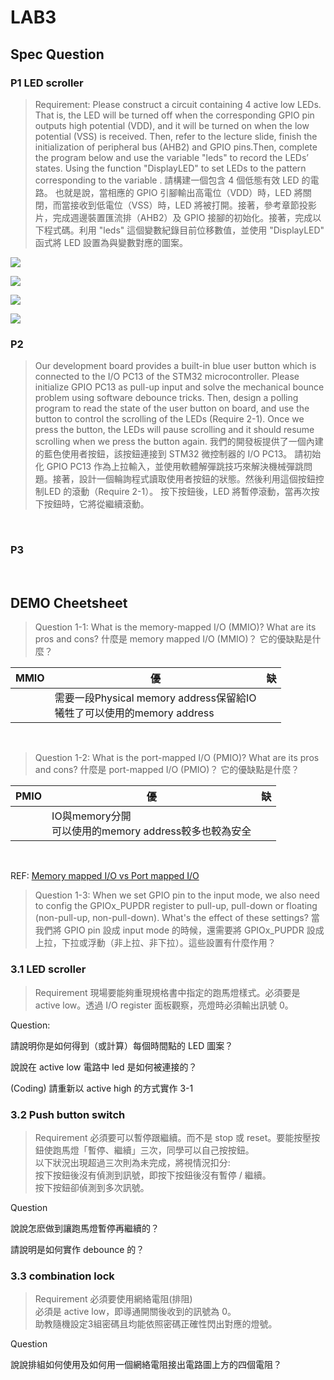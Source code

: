 # LAB3

## Spec Question

### P1 LED scroller

>Requirement: Please construct a circuit containing 4 active low LEDs. That is, the LED will be turned off when the corresponding GPIO pin outputs high potential
(VDD), and it will be turned on when the low potential (VSS) is received. Then, refer to the lecture slide, finish the initialization of peripheral bus (AHB2) and
GPIO pins.Then, complete the program below and use the variable "leds" to record the LEDs’ states. Using the function "DisplayLED" to set LEDs to the pattern corresponding to the variable .
請構建一個包含 4 個低態有效 LED 的電路。 也就是說，當相應的 GPIO 引腳輸出高電位（VDD）時，LED 將關閉，而當接收到低電位（VSS）時，LED 將被打開。接著，參考章節投影片，完成週邊裝置匯流排（AHB2）及 GPIO 接腳的初始化。接著，完成以下程式碼。利用 "leds" 這個變數紀錄目前位移數值，並使用 "DisplayLED" 函式將 LED 設置為與變數對應的圖案。

![](https://i.imgur.com/byE0nh4.png)

![](https://i.imgur.com/4PDOIXF.jpg)

![](https://i.imgur.com/ATCU1dR.jpg)

![](https://i.imgur.com/32NY4pE.jpg)

### P2
>Our development board provides a built-in blue user button which is connected to the I/O PC13 of the STM32 microcontroller. Please initialize GPIO PC13 as pull-up input and solve the mechanical bounce problem using software debounce tricks. Then, design a polling program to read the state of the user button on board, and use the button to control the scrolling of the LEDs (Require 2-1). Once we press the button, the LEDs will pause scrolling and it should resume scrolling when we press the button again.
我們的開發板提供了一個內建的藍色使用者按鈕，該按鈕連接到 STM32 微控制器的 I/O PC13。 請初始化 GPIO PC13 作為上拉輸入，並使用軟體解彈跳技巧來解決機械彈跳問題。接著，設計一個輪詢程式讀取使用者按鈕的狀態。然後利用這個按鈕控制LED 的滾動（Require 2-1）。 按下按鈕後，LED 將暫停滾動，當再次按下按鈕時，它將從繼續滾動。

<br>

### P3

<br>

## DEMO Cheetsheet

>Question 1-1: What is the memory-mapped I/O (MMIO)? What are its pros and cons?
什麼是 memory mapped I/O (MMIO)？ 它的優缺點是什麼？


| MMIO | 優  | 缺  |
|:---- | --- |:--- |
|      | 需要一段Physical memory address保留給IO<br>犧牲了可以使用的memory address    |     |

<br>

>Question 1-2: What is the port-mapped I/O (PMIO)? What are its pros and cons?
什麼是 port-mapped I/O (PMIO)？ 它的優缺點是什麼？

| PMIO | 優  | 缺  |
|:---- | --- |:--- |
|      | IO與memory分開<br>可以使用的memory address較多也較為安全    |     |

<br>

REF: [Memory mapped I/O vs Port mapped I/O](https://stackoverflow.com/questions/15371953/memory-mapped-i-o-vs-port-mapped-i-o)

>Question 1-3: When we set GPIO pin to the input mode, we also need to config the GPIOx_PUPDR register to pull-up, pull-down or floating (non-pull-up, non-pull-down). What's the effect of these settings?
當我們將 GPIO pin 設成 input mode 的時候，還需要將 GPIOx_PUPDR 設成上拉，下拉或浮動（非上拉、非下拉）。這些設置有什麼作用？

### 3.1 LED scroller
>Requirement
現場要能夠重現規格書中指定的跑馬燈樣式。必須要是 active low。透過 I/O register 面板觀察，亮燈時必須輸出訊號 0。

Question:

請說明你是如何得到（或計算）每個時間點的 LED 圖案？

說說在 active low 電路中 led 是如何被連接的？

(Coding) 請重新以 active high 的方式實作 3-1

### 3.2 Push button switch
>Requirement
必須要可以暫停跟繼續。而不是 stop 或 reset。要能按壓按鈕使跑馬燈「暫停、繼續」三次，同學可以自己按按鈕。<br>
以下狀況出現超過三次則為未完成，將視情況扣分:<br>按下按鈕後沒有偵測到訊號，即按下按鈕後沒有暫停 / 繼續。<br>按下按鈕卻偵測到多次訊號。

Question

說說怎麽做到讓跑馬燈暫停再繼續的？

請說明是如何實作 debounce 的？

### 3.3 combination lock
>Requirement
必須要使用網絡電阻(排阻)<br>
必須是 active low，即導通開關後收到的訊號為 0。<br>
助教隨機設定3組密碼且均能依照密碼正確性閃出對應的燈號。<br>

Question

說說排組如何使用及如何用一個網絡電阻接出電路圖上方的四個電阻？

